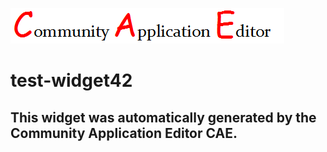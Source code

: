![CAE](https://github.com/cae-test/application-test-application43/blob/gh-pages/frontendComponent-test-widget42/img/logo.png)  

test-widget42
===================


This widget was automatically generated by the Community Application Editor CAE.  
---------------
